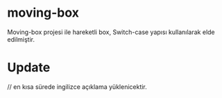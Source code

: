 # moving-box
Moving-box  projesi ile hareketli box, Switch-case yapısı kullanılarak elde edilmiştir.


# Update
// en kısa sürede ingilizce açıklama yüklenicektir.
